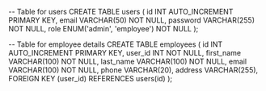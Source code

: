 -- Table for users
CREATE TABLE users (
    id INT AUTO_INCREMENT PRIMARY KEY,
    email VARCHAR(50) NOT NULL,
    password VARCHAR(255) NOT NULL,
    role ENUM('admin', 'employee') NOT NULL
);

-- Table for employee details
CREATE TABLE employees (
    id INT AUTO_INCREMENT PRIMARY KEY,
    user_id INT NOT NULL,
    first_name VARCHAR(100) NOT NULL,
    last_name VARCHAR(100) NOT NULL,
    email VARCHAR(100) NOT NULL,
    phone VARCHAR(20),
    address VARCHAR(255),
    FOREIGN KEY (user_id) REFERENCES users(id)
);